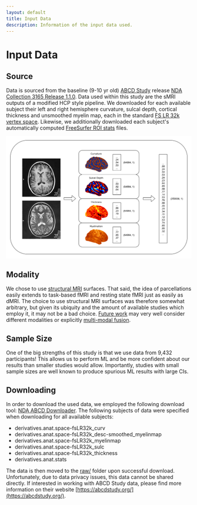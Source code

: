 ```yaml
---
layout: default
title: Input Data
description: Information of the input data used.
---
```


# Input Data

## Source

Data is sourced from the baseline (9-10 yr old) [ABCD Study](abcdstudy.org)
release [NDA Collection 3165 Release 1.1.0](https://collection3165.readthedocs.io/en/stable/).
Data used within this study are the sMRI outputs of a modified HCP style pipeline.
We downloaded for each available subject their left and right hemisphere curvature,
sulcal depth, cortical thickness and unsmoothed myelin map, each in the standard
[FS LR 32k vertex space](https://emmarobinson01.com/2016/02/10/unofficial-guide-to-the-hcp-surface-file-formats/).
Likewise, we additionally downloaded each subject's automatically computed
[FreeSurfer ROI stats](https://fscph.nru.dk/slides/Martin/fs.roi.mr.pdf) files. 

![Input Data](https://raw.githubusercontent.com/sahahn/parc_scaling/master/data/input_photo.png)

## Modality

We chose to use [structural MRI](https://www.sciencedirect.com/topics/medicine-and-dentistry/structural-magnetic-resonance-imaging)
surfaces. That said, the idea of parcellations easily extends to
task-based fMRI and resting state fMRI just as easily as dMRI. The choice to use structural
MRI surfaces was therefore somewhat arbitrary, but given its ubiquity and the amount of
available studies which employ it, it may not be a bad choice. [Future work](./future_work.html) may very
well consider different modalities or explicitly [multi-modal fusion](https://www.ncbi.nlm.nih.gov/pmc/articles/PMC4917230/).

## Sample Size

One of the big strengths of this study is that we use data from 9,432 participants! This allows us
to perform ML and be more confident about our results than smaller studies would allow. Importantly,
studies with small sample sizes are well known to produce spurious ML results with large CIs.

## Downloading

In order to download the used data, we employed the following download tool:
[NDA ABCD Downloader](https://github.com/DCAN-Labs/nda-abcd-s3-downloader).
The following subjects of data were specified when downloading for all available subjects:

- derivatives.anat.space-fsLR32k_curv
- derivatives.anat.space-fsLR32k_desc-smoothed_myelinmap
- derivatives.anat.space-fsLR32k_myelinmap
- derivatives.anat.space-fsLR32k_sulc
- derivatives.anat.space-fsLR32k_thickness
- derivatives.anat.stats

The data is then moved to the [raw/](https://github.com/sahahn/parc_scaling/tree/main/raw) folder upon successful download.
Unfortunately, due to data privacy issues, this data cannot be shared directly. If interested in working with ABCD Study data, please
find more information on their website [https://abcdstudy.org/](https://abcdstudy.org/).